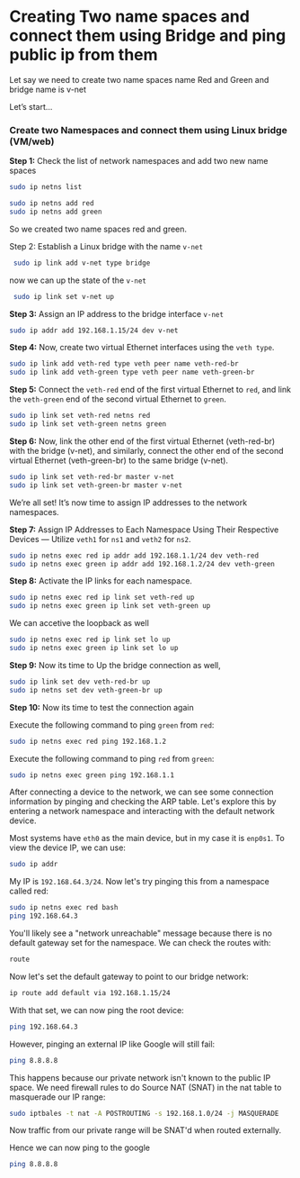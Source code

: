 # Creating Two name spaces and connect them using Bridge and ping public ip from them

Let say we need to create two name spaces name Red and Green and bridge name is v-net

Let’s start…

### Create two Namespaces and connect them using Linux bridge (VM/web)

**Step 1:** Check the list of network namespaces and add two new name spaces

```bash
sudo ip netns list

sudo ip netns add red
sudo ip netns add green
```

So we created two name spaces red and green.

Step 2: Establish a Linux bridge with the name `v-net`

```bash
 sudo ip link add v-net type bridge
```

now we can up the state of the `v-net`

```bash
 sudo ip link set v-net up
```

**Step 3:** Assign an IP address to the bridge interface `v-net`

```bash
sudo ip addr add 192.168.1.15/24 dev v-net
```

**Step 4:** Now, create two virtual Ethernet interfaces using the `veth type`.

```bash
sudo ip link add veth-red type veth peer name veth-red-br
sudo ip link add veth-green type veth peer name veth-green-br
```

**Step 5:** Connect the `veth-red` end of the first virtual Ethernet to `red`, and link the `veth-green` end of the second virtual Ethernet to `green`.

```bash
sudo ip link set veth-red netns red
sudo ip link set veth-green netns green
```

**Step 6:** Now, link the other end of the first virtual Ethernet (veth-red-br) with the bridge (v-net), and similarly, connect the other end of the second virtual Ethernet (veth-green-br) to the same bridge (v-net).

```bash
sudo ip link set veth-red-br master v-net
sudo ip link set veth-green-br master v-net
```

We’re all set! It’s now time to assign IP addresses to the network namespaces.

**Step 7:** Assign IP Addresses to Each Namespace Using Their Respective Devices — Utilize `veth1` for `ns1` and `veth2` for `ns2`.

```bash
sudo ip netns exec red ip addr add 192.168.1.1/24 dev veth-red
sudo ip netns exec green ip addr add 192.168.1.2/24 dev veth-green
```

**Step 8:** Activate the IP links for each namespace.

```bash
sudo ip netns exec red ip link set veth-red up
sudo ip netns exec green ip link set veth-green up
```

We can accetive the loopback as well

```bash
sudo ip netns exec red ip link set lo up
sudo ip netns exec green ip link set lo up
```

**Step 9:** Now its time to Up the bridge connection as well,

```bash
sudo ip link set dev veth-red-br up
sudo ip netns set dev veth-green-br up
```

**Step 10:** Now its time to test the connection again

Execute the following command to ping `green` from `red`:

```bash
sudo ip netns exec red ping 192.168.1.2
```

Execute the following command to ping `red` from `green`:

```bash
sudo ip netns exec green ping 192.168.1.1
```

After connecting a device to the network, we can see some connection information by pinging and checking the ARP table. Let's explore this by entering a network namespace and interacting with the default network device.

Most systems have `eth0` as the main device, but in my case it is `enp0s1`. To view the device IP, we can use:

```bash
sudo ip addr
```

My IP is `192.168.64.3/24`. Now let's try pinging this from a namespace called red:

```bash
sudo ip netns exec red bash
ping 192.168.64.3
```

You'll likely see a "network unreachable" message because there is no default gateway set for the namespace. We can check the routes with:

```bash
route
```

Now let's set the default gateway to point to our bridge network:

```bash
ip route add default via 192.168.1.15/24
```

With that set, we can now ping the root device:

```bash
ping 192.168.64.3
```

However, pinging an external IP like Google will still fail:

```bash
ping 8.8.8.8
```

This happens because our private network isn't known to the public IP space. We need firewall rules to do Source NAT (SNAT) in the nat table to masquerade our IP range:

```bash
sudo iptbales -t nat -A POSTROUTING -s 192.168.1.0/24 -j MASQUERADE
```

Now traffic from our private range will be SNAT'd when routed externally.

Hence we can now ping to the google

```bash
ping 8.8.8.8
```
